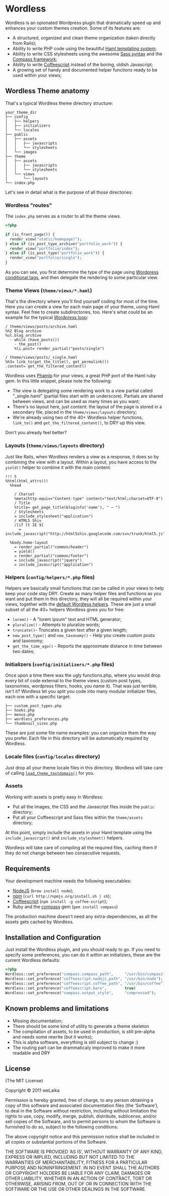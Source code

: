 # Wordless

Wordless is an opionated Wordpress plugin that dramatically speed up and enhances your custom themes creation. Some of its features are:

* A structured, organized and clean theme organization (taken directly from Rails);
* Ability to write PHP code using the beautiful [Haml templating system](http://haml-lang.com/);
* Ability to write CSS stylesheets using the awesome [Sass syntax](sass-lang.com) and the [Compass framework](http://compass-style.org/);
* Ability to write [Coffeescript](http://jashkenas.github.com/coffee-script/) instead of the boring, oldish Javascript;
* A growing set of handy and documented helper functions ready to be used within your views;

## Wordless Theme anatomy

That's a typical Wordless theme directory structure:

	your_theme_dir
	├── config
	│   ├── helpers
	│   ├── initializers
	│   └── locales
	├── public
	│   ├── assets
	│   │   ├── javascripts
	│   │   └── stylesheets
	│   └── images
	├── theme
	│   ├── assets
	│   │   ├── javascripts
	│   │   └── stylesheets
	│   └── views
    │       └── layouts
	└── index.php

Let's see in detail what is the purpose of all those directories:

### Wordless "routes"

The `index.php` serves as a router to all the theme views. 

```php
<?php

if (is_front_page()) {
  render_view("static/homepage)");
} else if (is_post_type_archive("portfolio_work")) {
  render_view("portfolio/index");
} else if (is_post_type("portfolio_work")) {
  render_view("portfolio/single");
} 
```
As you can see, you first determine the type of the page using [Wordpress conditional tags](http://codex.wordpress.org/Conditional_Tags), and then delegate the rendering to some particular view.

### Theme Views (`theme/views/*.haml`)

That's the directory where you'll find yourself coding for most of the time. Here you can create a view for each main page of your theme, using Haml syntax. Feel free to create subdirectories, too. Here's what could be an example for the typical [Wordpress loop](http://codex.wordpress.org/The_Loop):

```haml
/ theme/views/posts/archive.haml
%h2 Blog archive
%ul.blog_archive
  - while (have_posts())
    - the_post()
    %li.post= render_partial("posts/single")

/ theme/views/posts/_single.haml
%h3= link_to(get_the_title(), get_permalink())
.content= get_the_filtered_content()
```

Wordless uses [Phamlp](http://code.google.com/p/phamlp/) for your views, a great PHP port of the Haml ruby gem. In this little snippet, please note the following:

* The view is delegating some rendering work to a view partial called "_single.haml" (partial files start with an underscore). Partials are shared between views, and can be used as many times as you want;
* There's no layout here, just content: the layout of the page is stored in a secondary file, placed in the `theme/views/layouts` directory;
* We're already using two of the 40+ Wordless helper functions, `link_to()` and `get_the_filtered_content()`, to DRY up this view. 

Don't you already feel better?

### Layouts (`theme/views/layouts` directory)

Just like Rails, when Wordless renders a view as a response, it does so by combining the view with a layout. Within a layout, you have access to the `yield()` helper to combine it with the main content:

```haml
!!! 5
%html(html_attrs())
  %head

    / Charset
    %meta(http-equiv="Content-type" content="text/html;charset=UTF-8")
    / Title
    %title= get_page_title(bloginfo('name'), " – ")
    / Stylesheets
    = include_stylesheet("application")
    / HTML5 Shiv
    /[if lt IE 9]
      = include_javascript("http://html5shiv.googlecode.com/svn/trunk/html5.js")

  %body.home-layout
    = render_partial("common/header")
    = yield()
    = render_partial("common/footer")
    = include_javascript("jquery")
	= include_javascript("application")
```

### Helpers (`config/helpers/*.php` files)

Helpers are basically small functions that can be called in your views to help keep your code stay DRY. Create as many helper files and functions as you want and put them in this directory, they will all be required within your views, together with the [default Wordless helpers](https://github.com/welaika/wordless/tree/master/wordless/helpers). These are just a small subset of all the 40+ helpers Wordless gives you for free:

* `lorem()` - A "lorem ipsum" text and HTML generator;
* `pluralize()` - Attempts to pluralize words;
* `truncate()`- Truncates a given text after a given length;
* `new_post_type()` and `new_taxonomy()` - Help you create custom posts and taxonomy;
* `get_the_time_ago()` - Reports the approximate distance in time between two dates;


### Initializers (`config/initializers/*.php` files)

Once upon a time there was the ugly functions.php, where you would drop every bit of code external to the theme views (custom post types, taxonomies, wordpress filters, hooks, you name it). That was just terrible, isn't it? 
Wordless let you split you code into many modular initializer files, each one with a specific target:

	├── custom_post_types.php
	├── hooks.php
	├── menus.php
	├── wordless_preferences.php
	└── thumbnail_sizes.php

These are just some file name examples: you can organize them the way you prefer. Each file in this directory will be automatically required by Wordless.

### Locale files (`config/locales` directory)

Just drop all your theme locale files in this directory. Wordless will take care of calling [`load_theme_textdomain()`](http://codex.wordpress.org/Function_Reference/load_theme_textdomain) for you.

### Assets

Working with assets is pretty easy in Wordless:

* Put all the images, the CSS and the Javascript files inside the `public` directory;
* Put all your Coffeescript and Sass files within the `theme/assets` directory;

At this point, simply include the assets in your Haml template using the `include_javascript()` and `include_stylesheet()` helpers. 

Wordless will take care of compiling all the required files, caching them if they do not change between two consecutive requests.

## Requirements

Your development machine needs the following executables:

* [NodeJS](http://nodejs.org/) (`brew install node`);
* [npm](http://npmjs.org/) (`curl http://npmjs.org/install.sh | sh`);
* [Coffeescript](http://jashkenas.github.com/coffee-script/) (`npm install -g coffee-script`);
* Ruby and the [compass](https://github.com/chriseppstein/compass) gem (`gem install compass`)

The production machine doesn't need any extra-dependencies, as all the assets gets cached by Wordless.

## Installation and Configuration

Just install the Wordless plugin, and you should ready to go. If you need to specify some preferences, you can do it within an initializers, these are the current Wordless defaults:

```php
<?php
Wordless::set_preference("compass.compass_path",     "/usr/bin/compass");
Wordless::set_preference("coffeescript.nodejs_path", "/usr/bin/node");
Wordless::set_preference("coffeescript.coffee_path", "/usr/bin/coffee");
Wordless::set_preference("coffeescript.bare",        true)
Wordless::set_preference("compass.output_style",     "compressed");
```

## Known problems and limitations
* Missing documentation;
* There should be some kind of utility to generate a theme skeleton
* The compilation of assets, to be used in production, is still pre-alpha and needs some rewrite (but it works);
* This is alpha software, everything is still subject to change :)
* The routing part can be drammaticaly improved to make it more readable and DRY

## License

(The MIT License)

Copyright © 2011 weLaika

Permission is hereby granted, free of charge, to any person obtaining a copy of this software and associated documentation files (the ‘Software’), to deal in the Software without restriction, including without limitation the rights to use, copy, modify, merge, publish, distribute, sublicense, and/or sell copies of the Software, and to permit persons to whom the Software is furnished to do so, subject to the following conditions:

The above copyright notice and this permission notice shall be included in all copies or substantial portions of the Software.

THE SOFTWARE IS PROVIDED ‘AS IS’, WITHOUT WARRANTY OF ANY KIND, EXPRESS OR IMPLIED, INCLUDING BUT NOT LIMITED TO THE WARRANTIES OF MERCHANTABILITY, FITNESS FOR A PARTICULAR PURPOSE AND NONINFRINGEMENT. IN NO EVENT SHALL THE AUTHORS OR COPYRIGHT HOLDERS BE LIABLE FOR ANY CLAIM, DAMAGES OR OTHER LIABILITY, WHETHER IN AN ACTION OF CONTRACT, TORT OR OTHERWISE, ARISING FROM, OUT OF OR IN CONNECTION WITH THE SOFTWARE OR THE USE OR OTHER DEALINGS IN THE SOFTWARE.